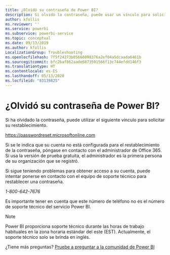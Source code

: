 ```yaml
---
title: ¿Olvidó su contraseña de Power BI?
description: Si olvidó la contraseña, puede usar un vínculo para solicitar su restablecimiento.
author: kfollis
ms.reviewer: ''
ms.service: powerbi
ms.subservice: powerbi-service
ms.topic: conceptual
ms.date: 09/13/2019
ms.author: kfollis
LocalizationGroup: Troubleshooting
ms.openlocfilehash: 7f5f24273b05666098376a2ef04a5dcaada6461b
ms.sourcegitcommit: bfc2baf862aade6873501566f13c744efdd146f3
ms.translationtype: HT
ms.contentlocale: es-ES
ms.lasthandoff: 05/13/2020
ms.locfileid: "83139825"
---
```

# <a name="forgot-your-password-for-power-bi"></a>¿Olvidó su contraseña de Power BI?

Si ha olvidado la contraseña, puede utilizar el siguiente vínculo para solicitar su restablecimiento.

<https://passwordreset.microsoftonline.com>

Si se le indica que su cuenta no está configurada para el restablecimiento de la contraseña, póngase en contacto con el administrador de Office 365. Si usa la versión de prueba gratuita, el administrador es la primera persona de su organización que se registró.

Si sigue teniendo problemas para obtener acceso a su cuenta, puede intentar ponerse en contacto con el equipo de soporte técnico para restablecer una contraseña.

*1-800-642-7676*

Es importante tener en cuenta que este número de teléfono no es el número de soporte técnico del servicio Power BI.

> [!NOTE]
> Power BI proporciona soporte técnico durante las horas de trabajo habituales en la zona horaria estándar del este (EST). Actualmente, el soporte técnico solo se brinda en inglés.

¿Tiene más preguntas? [Pruebe a preguntar a la comunidad de Power BI](https://community.powerbi.com/)